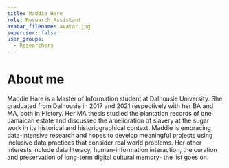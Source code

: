 ```yaml
---
title: Maddie Hare
role: Research Assistant
avatar_filename: avatar.jpg
superuser: false
user_groups:
  - Researchers
---
```


# About me
Maddie Hare is a Master of Information student at Dalhousie University. She graduated from Dalhousie in 2017 and 2021 respectively with her BA and MA, both in History. Her MA thesis studied the plantation records of one Jamaican estate and discussed the amelioration of slavery at the sugar work in its historical and historiographical context. Maddie is embracing data-intensive research and hopes to develop meaningful projects using inclusive data practices that consider real world problems. Her other interests include data literacy, human-information interaction, the curation and preservation of long-term digital cultural memory- the list goes on. 